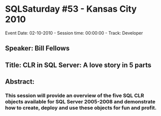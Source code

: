 # SQLSaturday #53 - Kansas City 2010
Event Date: 02-10-2010 - Session time: 00:00:00 - Track: Developer
## Speaker: Bill Fellows
## Title: CLR in SQL Server:  A love story in 5 parts
## Abstract:
### This session will provide an overview of the five SQL CLR objects available for SQL Server 2005-2008 and demonstrate how to create, deploy and use these objects for fun and profit.
